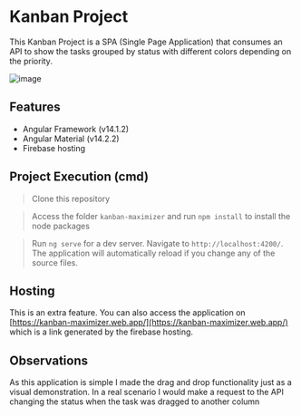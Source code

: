 # Kanban Project

This Kanban Project is a SPA (Single Page Application) that consumes an API to show the tasks grouped by status with different colors depending on the priority.

![image](https://user-images.githubusercontent.com/49010603/190862115-30e97f51-3e7a-4bb9-852e-9a501142b8cd.png)

## Features

- Angular Framework (v14.1.2)
- Angular Material (v14.2.2)
- Firebase hosting

## Project Execution (cmd)

> Clone this repository

> Access the folder ```kanban-maximizer``` and run 
```npm install``` to install the node packages

> Run `ng serve` for a dev server. Navigate to `http://localhost:4200/`. The application will automatically reload if you change any of the source files.

## Hosting

This is an extra feature. You can also access the application on [https://kanban-maximizer.web.app/](https://kanban-maximizer.web.app/) which is a link generated by the firebase hosting.

## Observations

As this application is simple I made the drag and drop functionality just as a visual demonstration. In a real scenario I would make a request to
the API changing the status when the task was dragged to another column
